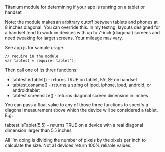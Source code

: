 Titanium module for determining if your app is running on a tablet or handset

Note: the module makes an arbitrary cutoff between tablets and phones at 8 inches diagonal. You can override this. In my testing, layouts designed for a handset tend to work on devices with up to 7-inch (diagonal) screens and need tweaking for larger screens. Your mileage may vary.

See app.js for sample usage.

```
// require in the module
var tabtest = require('tablet');
```

Then call one of its three functions:

* tabtest.isTablet() - returns TRUE on tablet, FALSE on handset
* tabtest.osname() - returns a string of ipod, iphone, ipad, android, or androidtablet
* tabtest.screensize() - returns diagonal screen dimension in inches

You can pass a float value to any of those three functions to specify a diagonal measurement above which the device will be considered a tablet. E.g.

tabtest.isTablet(5.5) - returns TRUE on a device with a real diagonal dimension larger than 5.5 inches

All I'm doing is dividing the number of pixels by the pixels per inch to calculate the size. Not all devices return 100% reliable values.
